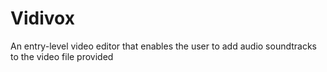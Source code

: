# Vidivox
An entry-level video editor that enables the user to add audio soundtracks to the video file provided
